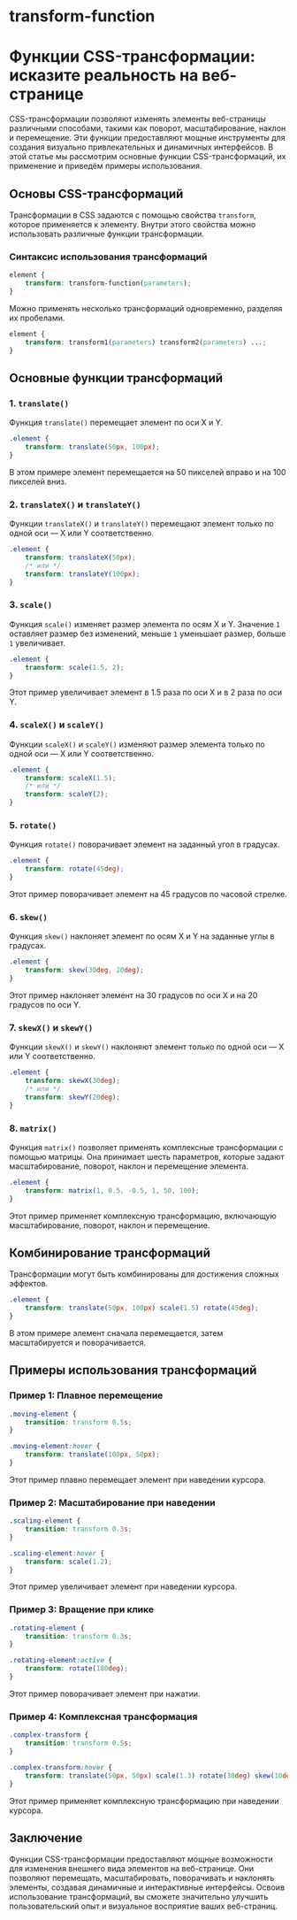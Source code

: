# transform-function

# Функции CSS-трансформации: исказите реальность на веб-странице

CSS-трансформации позволяют изменять элементы веб-страницы различными способами, такими как поворот, масштабирование, наклон и перемещение. Эти функции предоставляют мощные инструменты для создания визуально привлекательных и динамичных интерфейсов. В этой статье мы рассмотрим основные функции CSS-трансформаций, их применение и приведём примеры использования.

## Основы CSS-трансформаций

Трансформации в CSS задаются с помощью свойства `transform`, которое применяется к элементу. Внутри этого свойства можно использовать различные функции трансформации.

### Синтаксис использования трансформаций

```css
element {
    transform: transform-function(parameters);
}

```

Можно применять несколько трансформаций одновременно, разделяя их пробелами.

```css
element {
    transform: transform1(parameters) transform2(parameters) ...;
}

```

## Основные функции трансформаций

### 1. `translate()`

Функция `translate()` перемещает элемент по оси X и Y.

```css
.element {
    transform: translate(50px, 100px);
}

```

В этом примере элемент перемещается на 50 пикселей вправо и на 100 пикселей вниз.

### 2. `translateX()` и `translateY()`

Функции `translateX()` и `translateY()` перемещают элемент только по одной оси — X или Y соответственно.

```css
.element {
    transform: translateX(50px);
    /* или */
    transform: translateY(100px);
}

```

### 3. `scale()`

Функция `scale()` изменяет размер элемента по осям X и Y. Значение `1` оставляет размер без изменений, меньше `1` уменьшает размер, больше `1` увеличивает.

```css
.element {
    transform: scale(1.5, 2);
}

```

Этот пример увеличивает элемент в 1.5 раза по оси X и в 2 раза по оси Y.

### 4. `scaleX()` и `scaleY()`

Функции `scaleX()` и `scaleY()` изменяют размер элемента только по одной оси — X или Y соответственно.

```css
.element {
    transform: scaleX(1.5);
    /* или */
    transform: scaleY(2);
}

```

### 5. `rotate()`

Функция `rotate()` поворачивает элемент на заданный угол в градусах.

```css
.element {
    transform: rotate(45deg);
}

```

Этот пример поворачивает элемент на 45 градусов по часовой стрелке.

### 6. `skew()`

Функция `skew()` наклоняет элемент по осям X и Y на заданные углы в градусах.

```css
.element {
    transform: skew(30deg, 20deg);
}

```

Этот пример наклоняет элемент на 30 градусов по оси X и на 20 градусов по оси Y.

### 7. `skewX()` и `skewY()`

Функции `skewX()` и `skewY()` наклоняют элемент только по одной оси — X или Y соответственно.

```css
.element {
    transform: skewX(30deg);
    /* или */
    transform: skewY(20deg);
}

```

### 8. `matrix()`

Функция `matrix()` позволяет применять комплексные трансформации с помощью матрицы. Она принимает шесть параметров, которые задают масштабирование, поворот, наклон и перемещение элемента.

```css
.element {
    transform: matrix(1, 0.5, -0.5, 1, 50, 100);
}

```

Этот пример применяет комплексную трансформацию, включающую масштабирование, поворот, наклон и перемещение.

## Комбинирование трансформаций

Трансформации могут быть комбинированы для достижения сложных эффектов.

```css
.element {
    transform: translate(50px, 100px) scale(1.5) rotate(45deg);
}

```

В этом примере элемент сначала перемещается, затем масштабируется и поворачивается.

## Примеры использования трансформаций

### Пример 1: Плавное перемещение

```css
.moving-element {
    transition: transform 0.5s;
}

.moving-element:hover {
    transform: translate(100px, 50px);
}

```

Этот пример плавно перемещает элемент при наведении курсора.

### Пример 2: Масштабирование при наведении

```css
.scaling-element {
    transition: transform 0.3s;
}

.scaling-element:hover {
    transform: scale(1.2);
}

```

Этот пример увеличивает элемент при наведении курсора.

### Пример 3: Вращение при клике

```css
.rotating-element {
    transition: transform 0.3s;
}

.rotating-element:active {
    transform: rotate(180deg);
}

```

Этот пример поворачивает элемент при нажатии.

### Пример 4: Комплексная трансформация

```css
.complex-transform {
    transition: transform 0.5s;
}

.complex-transform:hover {
    transform: translate(50px, 50px) scale(1.3) rotate(30deg) skew(10deg, 10deg);
}

```

Этот пример применяет комплексную трансформацию при наведении курсора.

## Заключение

Функции CSS-трансформации предоставляют мощные возможности для изменения внешнего вида элементов на веб-странице. Они позволяют перемещать, масштабировать, поворачивать и наклонять элементы, создавая динамичные и интерактивные интерфейсы. Освоив использование трансформаций, вы сможете значительно улучшить пользовательский опыт и визуальное восприятие ваших веб-страниц.